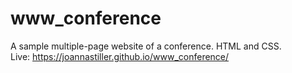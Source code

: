# www_conference

A sample multiple-page website of a conference. HTML and CSS.<br/>
Live: https://joannastiller.github.io/www_conference/
